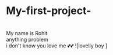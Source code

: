 # My-first-project-
<Br>
My name is Rohit <Br>
anything problem
<Br>
i don't know you love me 💕💕
![lovelly boy ]
